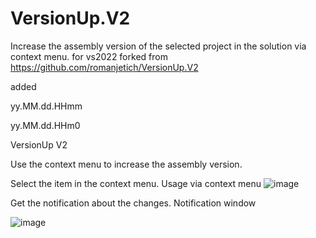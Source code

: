 # VersionUp.V2

Increase the assembly version of the selected project in the solution via context menu. for vs2022
forked from https://github.com/romanjetich/VersionUp.V2

added

yy.MM.dd.HHmm

yy.MM.dd.HHm0


VersionUp V2

Use the context menu to increase the assembly version.

Select the item in the context menu. Usage via context menu
![image](https://user-images.githubusercontent.com/22827363/167571502-952ae517-40f4-4168-a01c-1669377153ae.png)

Get the notification about the changes. Notification window

![image](https://user-images.githubusercontent.com/22827363/167571608-777652a9-6280-475a-bcde-31a222d38e4e.png)
